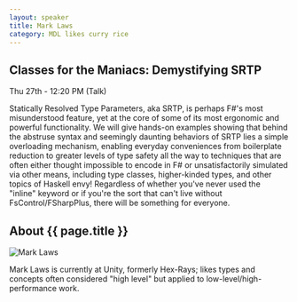 ```yaml
---
layout: speaker
title: Mark Laws
category: MDL likes curry rice
---
```


<div class="row">
    <div class="col-md-6">
        <div class="speaker-talk">
            <div class="section-head">
                <h2 class="header-title">Classes for the Maniacs: Demystifying SRTP</h2>
                    <p class="header-desc">Thu 27th - 12:20 PM (Talk)</p>
            </div>
            <div>
                <p>
                    Statically Resolved Type Parameters, aka SRTP, is perhaps F#'s most misunderstood feature, yet at the core of some of its most ergonomic and powerful functionality. We will give hands-on examples showing that behind the abstruse syntax and seemingly daunting behaviors of SRTP lies a simple overloading mechanism, enabling everyday conveniences from boilerplate reduction to greater levels of type safety all the way to techniques that are often either thought impossible to encode in F# or unsatisfactorily simulated via other means, including type classes, higher-kinded types, and other topics of Haskell envy! Regardless of whether you've never used the "inline" keyword or if you're the sort that can't live without FsControl/FSharpPlus, there will be something for everyone.
                </p>
            </div>
        </div>
    </div>
</div><!-- /.row -->
<div class="row">
    <div class="col-md-12">
        <div class="speaker-about">
            <div class="section-head">
                <h2 class="header-title">About {{ page.title }}</h2>
                <p class="header-desc">
                    <a href="https://twitter.com/doctorvink"><i class="fab fa-twitter"></i></a>
					<a href="https://github.com/drvink"><i class="fab fa-github-alt"></i></a>
                </p>					
            </div>
            <div class="row">
                <div class="col-md-2">
                    <img src="{{ site.baseurl }}public/assets/speakers/2018/mark-laws.png" alt="Mark Laws" />
                </div>
                <div class="col-md-10">
                    <p>
                        Mark Laws is currently at Unity, formerly Hex-Rays; likes types and concepts often considered "high level" but applied to low-level/high-performance work.
                    </p>
                </div>
            </div>       
        </div>
    </div>
</div>